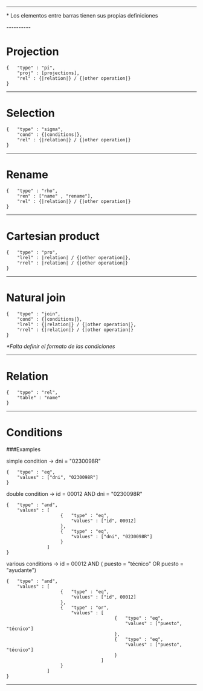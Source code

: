 

----------
<p>* Los elementos entre barras tienen sus propias definiciones</p>
----------



# Projection

    {   "type" : "pi",
        "proj" : [projections],
        "rel" : {|relation|} / {|other operation|}
    }


----------


# Selection

    {   "type" : "sigma",
        "cond" : {|conditions|},
        "rel" : {|relation|} / {|other operation|}
    }
    

----------


# Rename

    {   "type" : "rho",
        "ren" : ["name" , "rename"],
        "rel" : {|relation|} / {|other operation|}
    }

----------

# Cartesian product

    {   "type" : "pro",
        "lrel" : |relation| / {|other operation|},
        "rrel" : |relation| / {|other operation|}
    }


----------

# Natural join 

    {   "type" : "join",
        "cond" : {|conditions|},
        "lrel" : {|relation|} / {|other operation|},
        "rrel" : {|relation|} / {|other operation|}
    }
    
_*Falta definir el formato de las condiciones_


----------


# Relation

    {   "type" : "rel",
		"table" : "name"
    }


----------


# Conditions

###Examples

simple condition -> dni = "0230098R"

    {	"type" : "eq",
        "values" : ["dni", "0230098R"]
	}

double condition -> id = 00012 AND dni = "0230098R"
	
    {   "type" : "and",
		"values" : [ 
						{	"type" : "eq",
       						"values" : ["id", 00012]
						},
        		  		{	"type" : "eq",
        					"values" : ["dni", "0230098R"]
						}
				   ]
    }


various conditions -> id = 00012 AND ( puesto = "técnico" OR puesto = "ayudante")

	{   "type" : "and",
		"values" : [ 
						{	"type" : "eq",
       						"values" : ["id", 00012]
						},
        		  		{	"type" : "or",
        					"values" : [
											{	"type" : "eq",
       											"values" : ["puesto", "técnico"]
											},
					        		  		{	"type" : "eq",
					        					"values" : ["puesto", "técnico"]
											}
									   ]
						}
				   ]
    }

----------
